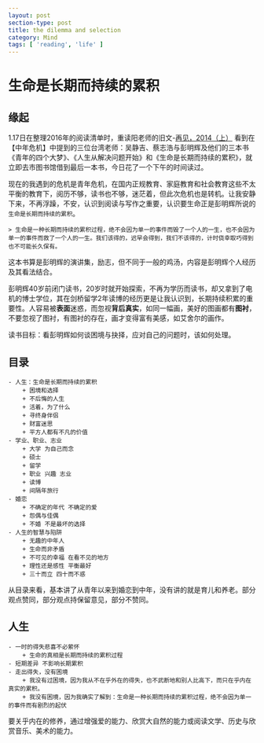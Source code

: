 ```yaml
---
layout: post
section-type: post
title: the dilemma and selection 
category: Mind
tags: [ 'reading', 'life' ]
---
```

# 生命是长期而持续的累积
## 缘起

1.17日在整理2016年的阅读清单时，重读阳老师的旧文-[再见，2014（上）](http://www.yangzhiping.com/psy/bye2014-01.html) 看到在【中年危机】中提到的三位台湾老师：吴静吉、蔡志浩与彭明辉及他们的三本书《青年的四个大梦》、《人生从解决问题开始》和《生命是长期而持续的累积》，就立即去市图书馆借到最后一本书，今日花了一个下午的时间读过。

现在的我遇到的危机是青年危机，在国内正规教育、家庭教育和社会教育这些不太平衡的教育下，阅历不够，读书也不够，迷茫着，但此次危机也是转机。让我安静下来，不再浮躁，不安，认识到阅读与写作之重要，认识要生命正是彭明辉所说的`生命是长期而持续的累积`。

	> 生命是一种长期而持续的累积过程，绝不会因为单一的事件而毁了一个人的一生，也不会因为单一的事件而救了一个人的一生。我们该得的，迟早会得到，我们不该得的，计时侥幸取巧得到也不可能长久保有。

这本书算是彭明辉的演讲集，励志，但不同于一般的鸡汤，内容是彭明辉个人经历及其看法结合。

彭明辉40岁前闭门读书，20岁时就开始探索，不再为学历而读书，却又拿到了电机的博士学位，其在剑桥留学2年读博的经历更是让我认识到，长期持续积累的重要性。人容易被**表面**迷惑，而忽视**背后真实**，如同一幅画，美好的图画都有**图衬**，不要忽视了图衬，有图衬的存在，画才变得富有美感，如艾舍尔的画作。

读书目标：看彭明辉如何谈困境与抉择，应对自己的问题时，该如何处理。

## 目录

	- 人生：生命是长期而持续的累积
		+ 困境和选择
		+ 不后悔的人生
		+ 活着，为了什么
		+ 寻终身伴侣
		+ 财富迷思
		+ 平方人都有不凡的价值
	- 学业、职业、志业
		+ 大学 为自己而念
		+ 硕士
		+ 留学
		+ 职业 兴趣 志业
		+ 读博
		+ 间隔年旅行
	- 婚恋
		+ 不确定的年代 不确定的爱
		+ 怨偶与佳偶
		+ 不婚 不是最坏的选择
	- 人生的智慧与陷阱
		+ 无趣的中年人
		+ 生命而非矛盾
		+ 不可见的幸福 在看不见的地方
		+ 理性还是感性 平衡最好
		+ 三十而立 四十而不惑

从目录来看，基本讲了从青年以来到婚恋到中年，没有讲的就是育儿和养老。部分观点赞同，部分观点持保留意见，部分不赞同。

## 人生

	- 一时的得失悲喜不必萦怀
		+ 生命的真相是长期而持续的累积过程
	- 短期差异 不影响长期累积
	- 走出得失，没有困境
		+ 我没有过困境，因为我从不在乎外在的得失，也不武断地和别人比高下，而只在乎内在真实的累积。
		+ 我没有困境，因为我确实了解到：生命是一种长期而持续的累积过程，绝不会因为单一的事件而有剧烈的起伏

要关乎内在的修养，通过增强爱的能力、欣赏大自然的能力或阅读文学、历史与欣赏音乐、美术的能力。
	



